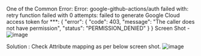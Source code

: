 One of the Common Error:
Error: google-github-actions/auth failed with: retry function failed with 0 attempts: failed to generate Google Cloud access token for ***: {
  "error": {
    "code": 403,
    "message": "The caller does not have permission",
    "status": "PERMISSION_DENIED"
  }
}
Screen Shot - 
![image](https://user-images.githubusercontent.com/42490682/170505639-a32d3a94-3e54-430c-9623-f860505ec267.png)

Solution : 
Check Attribute mapping as per below screen shot.
![image](https://user-images.githubusercontent.com/42490682/170504807-b3d3f7c1-d7a1-4898-a8d7-4cc681b333b3.png)
